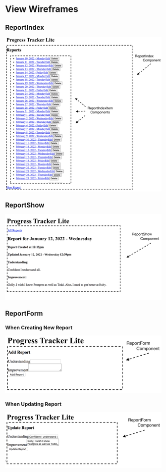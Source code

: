# View Wireframes

## ReportIndex

![alt tag][ReportIndex]

## ReportShow

![alt tag][ReportShow]

## ReportForm

### When Creating New Report

![alt tag][ReportFormWhenCreating]

### When Updating Report

![alt tag][ReportFormWhenUpdating]

[ReportIndex]: ./wireframes/ReportIndex.png
[ReportShow]: ./wireframes/ReportShow.png
[ReportFormWhenCreating]: ./wireframes/ReportFormWhenCreating.png
[ReportFormWhenUpdating]: ./wireframes/ReportFormWhenUpdating.png